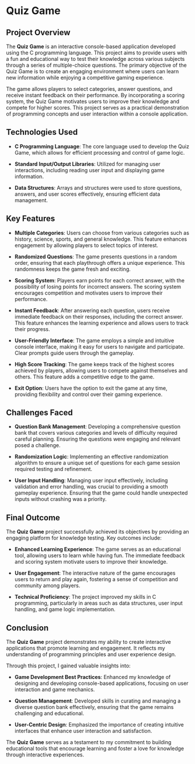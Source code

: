 # Quiz Game

## Project Overview

The **Quiz Game** is an interactive console-based application developed using the C programming language. This project aims to provide users with a fun and educational way to test their knowledge across various subjects through a series of multiple-choice questions. The primary objective of the Quiz Game is to create an engaging environment where users can learn new information while enjoying a competitive gaming experience.

The game allows players to select categories, answer questions, and receive instant feedback on their performance. By incorporating a scoring system, the Quiz Game motivates users to improve their knowledge and compete for higher scores. This project serves as a practical demonstration of programming concepts and user interaction within a console application.

## Technologies Used

- **C Programming Language**: The core language used to develop the Quiz Game, which allows for efficient processing and control of game logic.

- **Standard Input/Output Libraries**: Utilized for managing user interactions, including reading user input and displaying game information.

- **Data Structures**: Arrays and structures were used to store questions, answers, and user scores effectively, ensuring efficient data management.

## Key Features

- **Multiple Categories**: Users can choose from various categories such as history, science, sports, and general knowledge. This feature enhances engagement by allowing players to select topics of interest.

- **Randomized Questions**: The game presents questions in a random order, ensuring that each playthrough offers a unique experience. This randomness keeps the game fresh and exciting.

- **Scoring System**: Players earn points for each correct answer, with the possibility of losing points for incorrect answers. The scoring system encourages competition and motivates users to improve their performance.

- **Instant Feedback**: After answering each question, users receive immediate feedback on their responses, including the correct answer. This feature enhances the learning experience and allows users to track their progress.

- **User-Friendly Interface**: The game employs a simple and intuitive console interface, making it easy for users to navigate and participate. Clear prompts guide users through the gameplay.

- **High Score Tracking**: The game keeps track of the highest scores achieved by players, allowing users to compete against themselves and others. This feature adds a competitive edge to the game.

- **Exit Option**: Users have the option to exit the game at any time, providing flexibility and control over their gaming experience.

## Challenges Faced

- **Question Bank Management**: Developing a comprehensive question bank that covers various categories and levels of difficulty required careful planning. Ensuring the questions were engaging and relevant posed a challenge.

- **Randomization Logic**: Implementing an effective randomization algorithm to ensure a unique set of questions for each game session required testing and refinement.

- **User Input Handling**: Managing user input effectively, including validation and error handling, was crucial to providing a smooth gameplay experience. Ensuring that the game could handle unexpected inputs without crashing was a priority.

## Final Outcome

The **Quiz Game** project successfully achieved its objectives by providing an engaging platform for knowledge testing. Key outcomes include:

- **Enhanced Learning Experience**: The game serves as an educational tool, allowing users to learn while having fun. The immediate feedback and scoring system motivate users to improve their knowledge.

- **User Engagement**: The interactive nature of the game encourages users to return and play again, fostering a sense of competition and community among players.

- **Technical Proficiency**: The project improved my skills in C programming, particularly in areas such as data structures, user input handling, and game logic implementation.

## Conclusion

The **Quiz Game** project demonstrates my ability to create interactive applications that promote learning and engagement. It reflects my understanding of programming principles and user experience design.

Through this project, I gained valuable insights into:

- **Game Development Best Practices**: Enhanced my knowledge of designing and developing console-based applications, focusing on user interaction and game mechanics.

- **Question Management**: Developed skills in curating and managing a diverse question bank effectively, ensuring that the game remains challenging and educational.

- **User-Centric Design**: Emphasized the importance of creating intuitive interfaces that enhance user interaction and satisfaction.

The **Quiz Game** serves as a testament to my commitment to building educational tools that encourage learning and foster a love for knowledge through interactive experiences.
